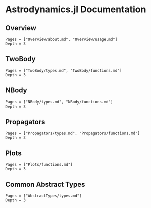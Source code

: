 # Astrodynamics.jl Documentation

## Overview

```@contents
Pages = ["Overview/about.md", "Overview/usage.md"]
Depth = 3
```

## TwoBody

```@contents
Pages = ["TwoBody/types.md", "TwoBody/functions.md"]
Depth = 3
```

## NBody

```@contents
Pages = ["NBody/types.md", "NBody/functions.md"]
Depth = 3
```

## Propagators

```@contents
Pages = ["Propagators/types.md", "Propagators/functions.md"]
Depth = 3
```

## Plots

```@contents
Pages = ["Plots/functions.md"]
Depth = 3
```

## Common Abstract Types

```@contents
Pages = ["AbstractTypes/types.md"]
Depth = 3
```